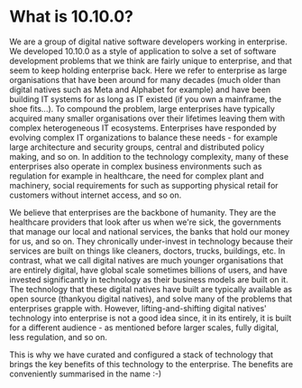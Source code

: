 # What is 10.10.0?

We are a group of digital native software developers working in enterprise. We developed 10.10.0 as a style of application to solve a set of software development problems that we think are fairly
unique to enterprise, and that seem to keep holding enterprise back. Here we refer to enterprise as large organisations that have been around for many decades (much older than digital natives such as Meta and Alphabet for example) and have been building IT systems for as long as IT existed (if you
own a mainframe, the shoe fits...). To compound the problem, large enterprises have
typically acquired many smaller organisations over their lifetimes leaving them with complex
heterogeneous IT ecosystems. Enterprises have responded by evolving complex IT organizations to balance these needs - for example large architecture and security groups, central and distributed policy making, and so on. In addition to the technology complexity, many of these enterprises also operate in complex business environments such as regulation for example in healthcare, the need for complex
plant and machinery, social requirements for such as supporting physical retail for customers
without internet access, and so on.

We believe that enterprises are the backbone of humanity. They are the healthcare providers that look after us when we're sick, the governments that manage our local and national services,
the banks that hold our money for us, and so on. They chronically under-invest in technology
because their services are built on things like cleaners, doctors, trucks, buildings,
etc. In contrast, what we call digital natives are much younger organisations that are entirely digital, have global scale sometimes billions of users, and have invested significantly in technology as their business models are built on it. The technology that these digital natives have built are typically available as open source (thankyou digital natives), and solve many of the problems that enterprises grapple with. However, lifting-and-shifting digital natives' technology into enterprise is not a good idea since, it in its entirely, it is built for a different audience - as mentioned before larger scales, fully digital, less regulation, and so on.

This is why we have curated and configured a stack of technology that brings the key benefits
of this technology to the enterprise. The benefits are conveniently summarised in the name :-)
